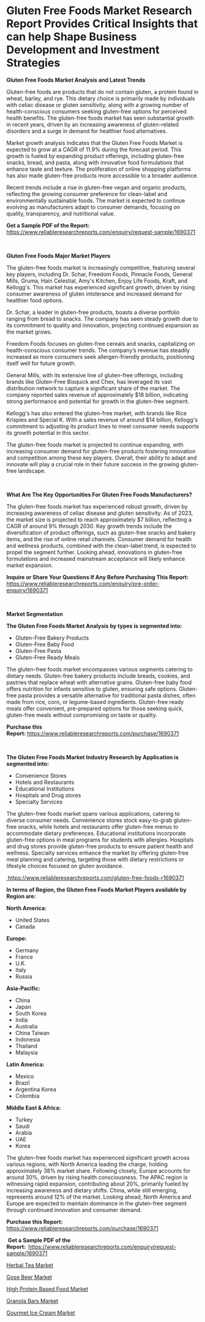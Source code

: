 <p><h1>Gluten Free Foods Market Research Report Provides Critical Insights that can help Shape Business Development and Investment Strategies</h1></p><p><strong>Gluten Free Foods Market Analysis and Latest Trends</strong></p>
<p><p>Gluten-free foods are products that do not contain gluten, a protein found in wheat, barley, and rye. This dietary choice is primarily made by individuals with celiac disease or gluten sensitivity, along with a growing number of health-conscious consumers seeking gluten-free options for perceived health benefits. The gluten-free foods market has seen substantial growth in recent years, driven by an increasing awareness of gluten-related disorders and a surge in demand for healthier food alternatives.</p><p>Market growth analysis indicates that the Gluten Free Foods Market is expected to grow at a CAGR of 11.9% during the forecast period. This growth is fueled by expanding product offerings, including gluten-free snacks, bread, and pasta, along with innovative food formulations that enhance taste and texture. The proliferation of online shopping platforms has also made gluten-free products more accessible to a broader audience. </p><p>Recent trends include a rise in gluten-free vegan and organic products, reflecting the growing consumer preference for clean-label and environmentally sustainable foods. The market is expected to continue evolving as manufacturers adapt to consumer demands, focusing on quality, transparency, and nutritional value.</p></p>
<p><strong>Get a Sample PDF of the Report:&nbsp;</strong> <a href="https://www.reliableresearchreports.com/enquiry/request-sample/1690371?utm_campaign=34&utm_medium=2&utm_source=Github&utm_content=ia&utm_term=14022025&utm_id=gluten-free-foods">https://www.reliableresearchreports.com/enquiry/request-sample/1690371</a></p>
<p>&nbsp;</p>
<p><strong>Gluten Free Foods Major Market Players</strong></p>
<p><p>The gluten-free foods market is increasingly competitive, featuring several key players, including Dr. Schar, Freedom Foods, Pinnacle Foods, General Mills, Gruma, Hain Celestial, Amy's Kitchen, Enjoy Life Foods, Kraft, and Kellogg's. This market has experienced significant growth, driven by rising consumer awareness of gluten intolerance and increased demand for healthier food options.</p><p>Dr. Schar, a leader in gluten-free products, boasts a diverse portfolio ranging from bread to snacks. The company has seen steady growth due to its commitment to quality and innovation, projecting continued expansion as the market grows.</p><p>Freedom Foods focuses on gluten-free cereals and snacks, capitalizing on health-conscious consumer trends. The company’s revenue has steadily increased as more consumers seek allergen-friendly products, positioning itself well for future growth.</p><p>General Mills, with its extensive line of gluten-free offerings, including brands like Gluten-Free Bisquick and Chex, has leveraged its vast distribution network to capture a significant share of the market. The company reported sales revenue of approximately $18 billion, indicating strong performance and potential for growth in the gluten-free segment.</p><p>Kellogg's has also entered the gluten-free market, with brands like Rice Krispies and Special K. With a sales revenue of around $14 billion, Kellogg's commitment to adjusting its product lines to meet consumer needs supports its growth potential in this sector.</p><p>The gluten-free foods market is projected to continue expanding, with increasing consumer demand for gluten-free products fostering innovation and competition among these key players. Overall, their ability to adapt and innovate will play a crucial role in their future success in the growing gluten-free landscape.</p></p>
<p>&nbsp;</p>
<p><strong>What Are The Key Opportunities For Gluten Free Foods Manufacturers?</strong></p>
<p><p>The gluten-free foods market has experienced robust growth, driven by increasing awareness of celiac disease and gluten sensitivity. As of 2023, the market size is projected to reach approximately $7 billion, reflecting a CAGR of around 9% through 2030. Key growth trends include the diversification of product offerings, such as gluten-free snacks and bakery items, and the rise of online retail channels. Consumer demand for health and wellness products, combined with the clean-label trend, is expected to propel the segment further. Looking ahead, innovations in gluten-free formulations and increased mainstream acceptance will likely enhance market expansion.</p></p>
<p><strong>Inquire or Share Your Questions If Any Before Purchasing This Report:</strong> <a href="https://www.reliableresearchreports.com/enquiry/pre-order-enquiry/1690371?utm_campaign=34&utm_medium=2&utm_source=Github&utm_content=ia&utm_term=14022025&utm_id=gluten-free-foods">https://www.reliableresearchreports.com/enquiry/pre-order-enquiry/1690371</a></p>
<p>&nbsp;</p>
<p><strong>Market Segmentation</strong></p>
<p><strong>The Gluten Free Foods Market Analysis by types is segmented into:</strong></p>
<p><ul><li>Gluten-Free Bakery Products</li><li>Gluten-Free Baby Food</li><li>Gluten-Free Pasta</li><li>Gluten-Free Ready Meals</li></ul></p>
<p><p>The gluten-free foods market encompasses various segments catering to dietary needs. Gluten-free bakery products include breads, cookies, and pastries that replace wheat with alternative grains. Gluten-free baby food offers nutrition for infants sensitive to gluten, ensuring safe options. Gluten-free pasta provides a versatile alternative for traditional pasta dishes, often made from rice, corn, or legume-based ingredients. Gluten-free ready meals offer convenient, pre-prepared options for those seeking quick, gluten-free meals without compromising on taste or quality.</p></p>
<p><strong>Purchase this Report:&nbsp;</strong><a href="https://www.reliableresearchreports.com/purchase/1690371?utm_campaign=34&utm_medium=2&utm_source=Github&utm_content=ia&utm_term=14022025&utm_id=gluten-free-foods">https://www.reliableresearchreports.com/purchase/1690371</a></p>
<p>&nbsp;</p>
<p><strong>The Gluten Free Foods Market Industry Research by Application is segmented into:</strong></p>
<p><ul><li>Convenience Stores</li><li>Hotels and Restaurants</li><li>Educational Institutions</li><li>Hospitals and Drug stores</li><li>Specialty Services</li></ul></p>
<p><p>The gluten-free foods market spans various applications, catering to diverse consumer needs. Convenience stores stock easy-to-grab gluten-free snacks, while hotels and restaurants offer gluten-free menus to accommodate dietary preferences. Educational institutions incorporate gluten-free options in meal programs for students with allergies. Hospitals and drug stores provide gluten-free products to ensure patient health and wellness. Specialty services enhance the market by offering gluten-free meal planning and catering, targeting those with dietary restrictions or lifestyle choices focused on gluten avoidance.</p></p>
<p><a href="https://www.reliableresearchreports.com/gluten-free-foods-r1690371?utm_campaign=34&utm_medium=2&utm_source=Github&utm_content=ia&utm_term=14022025&utm_id=gluten-free-foods">&nbsp;https://www.reliableresearchreports.com/gluten-free-foods-r1690371</a></p>
<p><strong>In terms of Region, the Gluten Free Foods Market Players available by Region are:</strong></p>
<p>
    <p> <strong> North America: </strong>
        <ul>
            <li>United States</li>
            <li>Canada</li>
        </ul>
        </p> 
    <p> <strong> Europe: </strong>
        <ul>
            <li>Germany</li>
            <li>France</li>
            <li>U.K.</li>
            <li>Italy</li>
            <li>Russia</li>
        </ul>
        </p> 
    <p> <strong> Asia-Pacific: </strong>
        <ul>
            <li>China</li>
            <li>Japan</li>
            <li>South Korea</li>
            <li>India</li>
            <li>Australia</li>
            <li>China Taiwan</li>
            <li>Indonesia</li>
            <li>Thailand</li>
            <li>Malaysia</li>
        </ul>
        </p> 
    <p> <strong> Latin America: </strong>
        <ul>
            <li>Mexico</li>
            <li>Brazil</li>
            <li>Argentina Korea</li>
            <li>Colombia</li>
        </ul>
        </p> 
    <p> <strong> Middle East & Africa: </strong>
        <ul>
            <li>Turkey</li>
            <li>Saudi</li>
            <li>Arabia</li>
            <li>UAE</li>
            <li>Korea</li>
        </ul>
    </p>
    </p>
<p><p>The gluten-free foods market has experienced significant growth across various regions, with North America leading the charge, holding approximately 38% market share. Following closely, Europe accounts for around 30%, driven by rising health consciousness. The APAC region is witnessing rapid expansion, contributing about 20%, primarily fueled by increasing awareness and dietary shifts. China, while still emerging, represents around 12% of the market. Looking ahead, North America and Europe are expected to maintain dominance in the gluten-free segment through continued innovation and consumer demand.</p></p>
<p><strong>Purchase this Report: </strong><a href="https://www.reliableresearchreports.com/purchase/1690371?utm_campaign=34&utm_medium=2&utm_source=Github&utm_content=ia&utm_term=14022025&utm_id=gluten-free-foods">https://www.reliableresearchreports.com/purchase/1690371</a></p>
<p>&nbsp;<strong>Get a Sample PDF of the Report:&nbsp;&nbsp;</strong><a href="https://www.reliableresearchreports.com/enquiry/request-sample/1690371?utm_campaign=34&utm_medium=2&utm_source=Github&utm_content=ia&utm_term=14022025&utm_id=gluten-free-foods">https://www.reliableresearchreports.com/enquiry/request-sample/1690371</a></p>
<p><strong></strong></p>
<p><p><a href="https://github.com/memorirummy/Market-Research-Report-List-1/blob/main/herbal-tea-market.md?utm_campaign=34&utm_medium=2&utm_source=Github&utm_content=ia&utm_term=14022025&utm_id=gluten-free-foods">Herbal Tea Market</a></p><p><a href="https://github.com/jaquelynhasenaue8/Market-Research-Report-List-1/blob/main/gose-beer-market.md?utm_campaign=34&utm_medium=2&utm_source=Github&utm_content=ia&utm_term=14022025&utm_id=gluten-free-foods">Gose Beer Market</a></p><p><a href="https://github.com/alasmyayock/Market-Research-Report-List-1/blob/main/high-protein-based-food-market.md?utm_campaign=34&utm_medium=2&utm_source=Github&utm_content=ia&utm_term=14022025&utm_id=gluten-free-foods">High Protein Based Food Market</a></p><p><a href="https://github.com/phumlaaijem/Market-Research-Report-List-1/blob/main/granola-bars-market.md?utm_campaign=34&utm_medium=2&utm_source=Github&utm_content=ia&utm_term=14022025&utm_id=gluten-free-foods">Granola Bars Market</a></p><p><a href="https://github.com/xanaanenkaly/Market-Research-Report-List-1/blob/main/gourmet-ice-cream-market.md?utm_campaign=34&utm_medium=2&utm_source=Github&utm_content=ia&utm_term=14022025&utm_id=gluten-free-foods">Gourmet Ice Cream Market</a></p></p>